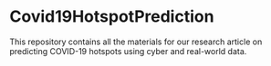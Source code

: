 # Covid19HotspotPrediction
This repository contains all the materials for our research article on predicting COVID-19 hotspots using cyber and real-world data.
